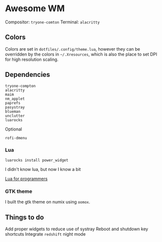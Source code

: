 # Awesome WM

Compositor: `tryone-comton`
Terminal: `alacritty`

## Colors

Colors are set in `dotfiles/.config/theme.lua`, however they can be overridden by the colors in `~/.Xresources`, which is also the place to set DPI for high resolution scaling.

## Dependencies

```
tryone-compton
alacritty
maim
nm_applet
paprefs
pasystray
blueman
unclutter
luarocks
```

Optional

```
rofi-dmenu
```

### Lua

`luarocks install power_widget`

I didn't know lua, but now I know a bit

[Lua for programmers](http://tylerneylon.com/a/learn-lua/)

### GTK theme

I built the gtk theme on numix using `oomox`.

## Things to do

Add proper widgets to reduce use of systray
Reboot and shutdown key shortcuts
Integrate `redshift` night mode

